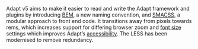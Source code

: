 Adapt v5 aims to make it easier to read and write the Adapt framework and plugins by introducing [BEM](http://getbem.com/), a new naming convention, and [SMACSS](https://smacss.com/), a modular approach to front end code. It transitions away from pixels towards rems, which increases support for differing browser zoom and [font size](https://medium.com/@vamptvo/pixels-vs-ems-users-do-change-font-size-5cfb20831773) settings which improves Adapt’s [accessibility](https://www.w3.org/TR/WCAG20-TECHS/C14.html). The LESS has been modernised to remove redundancy.